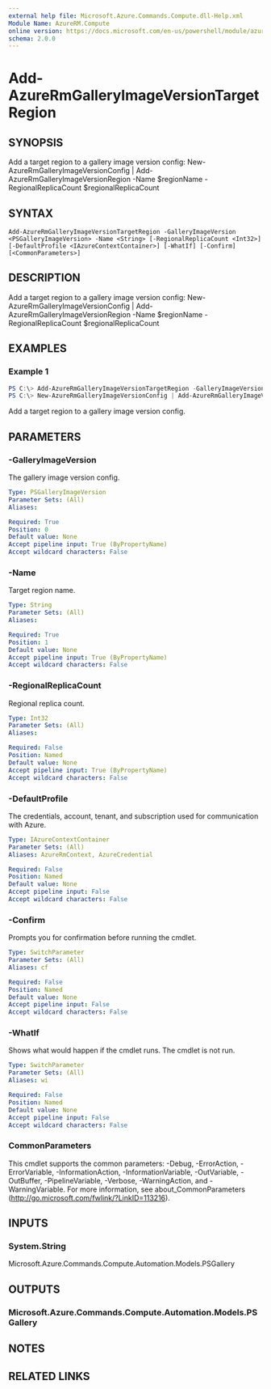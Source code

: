 ```yaml
---
external help file: Microsoft.Azure.Commands.Compute.dll-Help.xml
Module Name: AzureRM.Compute
online version: https://docs.microsoft.com/en-us/powershell/module/azurerm.compute/add-azurermgalleryimageversiontargetregion
schema: 2.0.0
---
```


# Add-AzureRmGalleryImageVersionTargetRegion

## SYNOPSIS
Add a target region to a gallery image version config:  New-AzureRmGalleryImageVersionConfig | Add-AzureRmGalleryImageVersionRegion -Name $regionName -RegionalReplicaCount $regionalReplicaCount

## SYNTAX

```
Add-AzureRmGalleryImageVersionTargetRegion -GalleryImageVersion <PSGalleryImageVersion> -Name <String> [-RegionalReplicaCount <Int32>] [-DefaultProfile <IAzureContextContainer>] [-WhatIf] [-Confirm] [<CommonParameters>]
```

## DESCRIPTION
Add a target region to a gallery image version config:  New-AzureRmGalleryImageVersionConfig | Add-AzureRmGalleryImageVersionRegion -Name $regionName -RegionalReplicaCount $regionalReplicaCount

## EXAMPLES

### Example 1
```powershell
PS C:\> Add-AzureRmGalleryImageVersionTargetRegion -GalleryImageVersion $galleryImageVersionConfig -Name $regionName -RegionalReplicaCount $regionalReplicaCount
PS C:\> New-AzureRmGalleryImageVersionConfig | Add-AzureRmGalleryImageVersionRegion -Name "West US" -RegionalReplicaCount 2 | Add-AzureRmGalleryImageVersionRegion -Name "East US"
```

Add a target region to a gallery image version config.

## PARAMETERS

### -GalleryImageVersion
The gallery image version config.

```yaml
Type: PSGalleryImageVersion
Parameter Sets: (All)
Aliases:

Required: True
Position: 0
Default value: None
Accept pipeline input: True (ByPropertyName)
Accept wildcard characters: False
```

### -Name
Target region name.

```yaml
Type: String
Parameter Sets: (All)
Aliases:

Required: True
Position: 1
Default value: None
Accept pipeline input: True (ByPropertyName)
Accept wildcard characters: False
```

### -RegionalReplicaCount
Regional replica count.

```yaml
Type: Int32
Parameter Sets: (All)
Aliases:

Required: False
Position: Named
Default value: None
Accept pipeline input: True (ByPropertyName)
Accept wildcard characters: False
```

### -DefaultProfile
The credentials, account, tenant, and subscription used for communication with Azure.

```yaml
Type: IAzureContextContainer
Parameter Sets: (All)
Aliases: AzureRmContext, AzureCredential

Required: False
Position: Named
Default value: None
Accept pipeline input: False
Accept wildcard characters: False
```

### -Confirm
Prompts you for confirmation before running the cmdlet.

```yaml
Type: SwitchParameter
Parameter Sets: (All)
Aliases: cf

Required: False
Position: Named
Default value: None
Accept pipeline input: False
Accept wildcard characters: False
```

### -WhatIf
Shows what would happen if the cmdlet runs.
The cmdlet is not run.

```yaml
Type: SwitchParameter
Parameter Sets: (All)
Aliases: wi

Required: False
Position: Named
Default value: None
Accept pipeline input: False
Accept wildcard characters: False
```

### CommonParameters
This cmdlet supports the common parameters: -Debug, -ErrorAction, -ErrorVariable, -InformationAction, -InformationVariable, -OutVariable, -OutBuffer, -PipelineVariable, -Verbose, -WarningAction, and -WarningVariable. For more information, see about_CommonParameters (http://go.microsoft.com/fwlink/?LinkID=113216).

## INPUTS

### System.String
Microsoft.Azure.Commands.Compute.Automation.Models.PSGallery

## OUTPUTS

### Microsoft.Azure.Commands.Compute.Automation.Models.PSGallery

## NOTES

## RELATED LINKS
